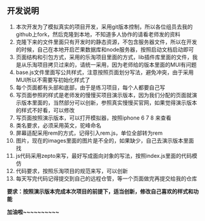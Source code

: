 ## 开发说明

1. 本次开发为了模拟真实的项目开发，采用git版本控制，所以各位组员去我的github上fork，然后克隆到本地，不知道多人协作的请看老师发的资料
2. 克隆下来的文件里面只有开发时的静态资源，不包含服务器文件，所以在开发的时候，自己在本地开启芒果数据库和node服务器，按照启动文档启动即可
3. 页面结构和引包方式，采用的乐淘项目里面的方式，lib插件库里面的文件，我是从乐淘项目拷贝过来的，请统一采用，因为老师给的版本里面的MUI有问题
4. base.js文件里面写公共样式，注意按照页面划分写法，避免冲突，由于采用MUI所以不需要写初始化样式了
5. 每个页面都有头部和底部，由于是练习项目，每个人都要自己写
6. 写页面参照的样式是老师发的慢慢买项目演示版本，因为我们分配的页面就演示版本里面的，当然部分可以创新，参照真实慢慢买官网，如果觉得演示版本的样式不好看，可以修改
7. 写页面按照演示版本，可以打开模拟器，按照iphone 6 7 8 来查看
8. 类名要求，必须采用英文，驼峰命名
9. 屏幕适配采用rem的方式，记得引入rem.js，单位全部转为rem
10. 图片，现在的images里面的图片是不全的，如果缺少，自己去演示版本里面找
11. js代码采用zepto来写，最好写成面向对象的写法，按照index.js里面的代码模仿
12. 代码要求，按照乐淘项目的规范来写，可以创新
13. 每天写完代码记得提交到自己的远程仓管，等一个页面做完再提交给我的仓库





**要求：按照演示版本完成本次项目的前提下，适当创新，修改自己喜欢的样式和功能**

**加油啦~~~~~~~~~~**





































